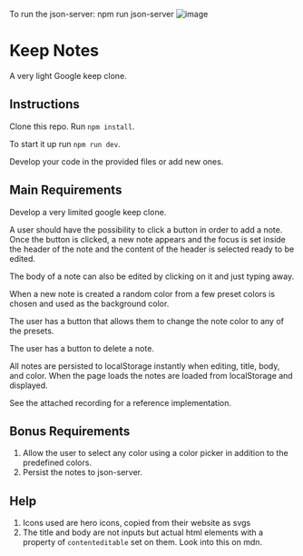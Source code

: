 To run the json-server: npm run json-server
![image](https://github.com/annelorecomnoiu/google-keep/assets/94176638/d9bb7e1a-7a8d-45f0-94c8-be3595ab876c)

# Keep Notes
A very light Google keep clone.

## Instructions
Clone this repo. Run `npm install`.

To start it up run `npm run dev`.

Develop your code in the provided files or add new ones.

## Main Requirements
Develop a very limited google keep clone.

A user should have the possibility to click a button in order to add a note. Once the button is clicked, a new note appears and the focus is set inside the header of the note and the content of the header is selected ready to be edited.

The body of a note can also be edited by clicking on it and just typing away.

When a new note is created a random color from a few preset colors is chosen and used as the background color.

The user has a button that allows them to change the note color to any of the presets.

The user has a button to delete a note.

All notes are persisted to localStorage instantly when editing, title, body, and color. When the page loads the notes are loaded from localStorage and displayed.

See the attached recording for a reference implementation.

## Bonus Requirements
1. Allow the user to select any color using a color picker in addition to the predefined colors.
2. Persist the notes to json-server.

## Help
1. Icons used are hero icons, copied from their website as svgs
2. The title and body are not inputs but actual html elements with a property of `contenteditable` set on them. Look into this on mdn.
